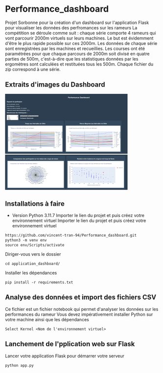 # Performance_dashboard

Projet Sorbonne pour la création d'un dashboard sur l'application Flask pour visualiser les données des perfromances sur les rameurs 
La compétition se déroule comme suit : chaque série comporte 4 rameurs qui vont parcourir 2000m virtuels sur leurs machines. Le but est évidemment d'être le plus rapide possible sur ces 2000m. Les données de chaque série sont enregistrées par les machines et recueillies. Les courses ont été paramétrées pour que chaque parcours de 2000m soit divisé en quatre parties de 500m, c'est-à-dire que les statistiques données par les ergomètres sont calculées et restituées tous les 500m. Chaque fichier du zip correspond à une série. 

## Extraits d'images du Dashboard
<img src="images_readme/Part_1_dashboard.PNG" width="400"/>

<img src="images_readme/Part_2_dashboard.PNG" width="400"/>

## Installations à faire 
- Version Python 3.11.7
Importer le lien du projet et puis créez votre environnement virtuel
Importer le lien du projet et puis créez votre environnement virtuel
```
https://github.com/vincent-tran-94/Performance_dashboard.git
python3 -m venv env
source env/Scripts/activate
```
Diriger-vous vers le dossier
```
cd application_dashboard/
```
Installer les dépendances 
```
pip install -r requirements.txt 
```
## Analyse des données et import des fichiers CSV
Ce fichier est un fichier notebook qui permet d'analyser les données sur les performances du rameur 
Vous devez impérativement installer Python sur votre machine ainsi que les dépendances 
```
Select Kernel <Nom de l'environnement virtuel>
```
## Lanchement de l'pplication web sur Flask
Lancer votre application Flask pour démarrer votre serveur 
```
python app.py 
```